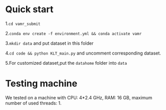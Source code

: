 # Quick start

1.`cd vamr_submit`

2.`conda env create -f environment.yml && conda activate vamr`

3.`mkdir data` and put dataset in this folder

4.`cd code && python KLT_main.py` and uncomment corresponding dataset.

5.For customized dataset,put the `datahome` folder into `data`



# Testing machine 
We tested on a machine with CPU: 4*2.4 GHz, RAM: 16 GB, maximum number of used threads: 1.
